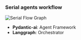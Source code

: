 ### Serial agents workflow
![Serial Flow Graph]('serial_agent'.png)

* **Pydantic-ai**: Agent Framework
* **Langgraph**: Orchestrator
